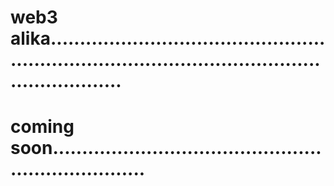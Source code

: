 # web3 alika.......................................................................................................................
# coming soon.....................................................................

